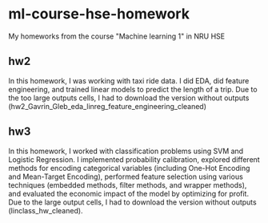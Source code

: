 # ml-course-hse-homework
My homeworks from the course "Machine learning 1" in NRU HSE


## hw2
In this homework, I was working with taxi ride data. I did EDA, did feature engineering, and trained linear models to predict the length of a trip. Due to the too large outputs cells, I had to download the version without outputs (hw2_Gavrin_Gleb_eda_linreg_feature_engineering_cleaned)

## hw3
In this homework, I worked with classification problems using SVM and Logistic Regression. I implemented probability calibration, explored different methods for encoding categorical variables (including One-Hot Encoding and Mean-Target Encoding), performed feature selection using various techniques (embedded methods, filter methods, and wrapper methods), and evaluated the economic impact of the model by optimizing for profit. Due to the large output cells, I had to download the version without outputs (linclass_hw_cleaned).
